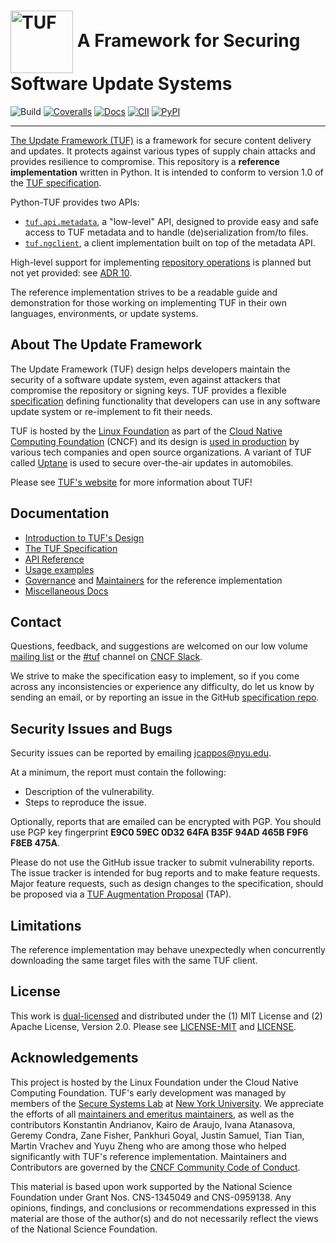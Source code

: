 # <img src="https://cdn.rawgit.com/theupdateframework/artwork/3a649fa6/tuf-logo.svg" height="100" valign="middle" alt="TUF"/> A Framework for Securing Software Update Systems

![Build](https://github.com/theupdateframework/python-tuf/actions/workflows/ci.yml/badge.svg)
[![Coveralls](https://coveralls.io/repos/theupdateframework/python-tuf/badge.svg?branch=develop)](https://coveralls.io/r/theupdateframework/python-tuf?branch=develop)
[![Docs](https://readthedocs.org/projects/theupdateframework/badge/)](https://theupdateframework.readthedocs.io/)
[![CII](https://bestpractices.coreinfrastructure.org/projects/1351/badge)](https://bestpractices.coreinfrastructure.org/projects/1351)
[![PyPI](https://img.shields.io/pypi/v/tuf)](https://pypi.org/project/tuf/)

----------------------------
[The Update Framework (TUF)](https://theupdateframework.io/) is a framework for
secure content delivery and updates. It protects against various types of
supply chain attacks and provides resilience to compromise. This repository is a
**reference implementation** written in Python. It is intended to conform to
version 1.0 of the [TUF
specification](https://theupdateframework.github.io/specification/latest/).

Python-TUF provides two APIs:
  * [`tuf.api.metadata`](https://theupdateframework.readthedocs.io/en/latest/api/tuf.api.html),
    a "low-level" API, designed to provide easy and safe access to TUF
    metadata and to handle (de)serialization from/to files.
  * [`tuf.ngclient`](https://theupdateframework.readthedocs.io/en/latest/api/tuf.ngclient.html),
    a client implementation built on top of the metadata API.

High-level support for implementing
[repository operations](https://theupdateframework.github.io/specification/latest/#repository-operations)
is planned but not yet provided: see [ADR 10](https://github.com/theupdateframework/python-tuf/blob/develop/docs/adr/0010-repository-library-design.md).

The reference implementation strives to be a readable guide and demonstration
for those working on implementing TUF in their own languages, environments, or
update systems.


About The Update Framework
--------------------------
The Update Framework (TUF) design helps developers maintain the security of a
software update system, even against attackers that compromise the repository
or signing keys.
TUF provides a flexible
[specification](https://github.com/theupdateframework/specification/blob/master/tuf-spec.md)
defining functionality that developers can use in any software update system or
re-implement to fit their needs.

TUF is hosted by the [Linux Foundation](https://www.linuxfoundation.org/) as
part of the [Cloud Native Computing Foundation](https://www.cncf.io/) (CNCF)
and its design is [used in production](https://theupdateframework.io/adoptions/)
by various tech companies and open source organizations. A variant of TUF
called [Uptane](https://uptane.github.io/) is used to secure over-the-air
updates in automobiles.

Please see [TUF's website](https://theupdateframework.com/) for more information about TUF!


Documentation
-------------
* [Introduction to TUF's Design](https://theupdateframework.io/overview/)
* [The TUF Specification](https://theupdateframework.github.io/specification/latest/)
* [API Reference](https://theupdateframework.readthedocs.io/)
* [Usage examples](https://github.com/theupdateframework/python-tuf/tree/develop/examples/)
* [Governance](https://github.com/theupdateframework/python-tuf/blob/develop/docs/GOVERNANCE.md)
and [Maintainers](https://github.com/theupdateframework/python-tuf/blob/develop/docs/MAINTAINERS.txt)
for the reference implementation
* [Miscellaneous Docs](https://github.com/theupdateframework/python-tuf/tree/develop/docs)


Contact
-------
Questions, feedback, and suggestions are welcomed on our low volume [mailing
list](https://groups.google.com/forum/?fromgroups#!forum/theupdateframework) or
the [#tuf](https://cloud-native.slack.com/archives/C8NMD3QJ3) channel on [CNCF
Slack](https://slack.cncf.io/).

We strive to make the specification easy to implement, so if you come across
any inconsistencies or experience any difficulty, do let us know by sending an
email, or by reporting an issue in the GitHub [specification
repo](https://github.com/theupdateframework/specification/issues).

Security Issues and Bugs
------------------------

Security issues can be reported by emailing jcappos@nyu.edu.

At a minimum, the report must contain the following:

* Description of the vulnerability.
* Steps to reproduce the issue.

Optionally, reports that are emailed can be encrypted with PGP.  You should use
PGP key fingerprint **E9C0 59EC 0D32 64FA B35F  94AD 465B F9F6 F8EB 475A**.

Please do not use the GitHub issue tracker to submit vulnerability reports.
The issue tracker is intended for bug reports and to make feature requests.
Major feature requests, such as design changes to the specification, should
be proposed via a
[TUF Augmentation Proposal](https://theupdateframework.github.io/specification/latest/#tuf-augmentation-proposal-tap-support)
(TAP).

Limitations
-----------

The reference implementation may behave unexpectedly when concurrently
downloading the same target files with the same TUF client.

License
-------

This work is [dual-licensed](https://en.wikipedia.org/wiki/Multi-licensing) and
distributed under the (1) MIT License and (2) Apache License, Version 2.0.
Please see [LICENSE-MIT](https://github.com/theupdateframework/python-tuf/blob/develop/LICENSE-MIT)
and [LICENSE](https://github.com/theupdateframework/python-tuf/blob/develop/LICENSE).


Acknowledgements
----------------

This project is hosted by the Linux Foundation under the Cloud Native Computing
Foundation.  TUF's early development was managed by members of the [Secure
Systems Lab](https://ssl.engineering.nyu.edu/) at [New York
University](https://engineering.nyu.edu/). We appreciate the efforts of all
[maintainers and emeritus
maintainers](https://github.com/theupdateframework/python-tuf/blob/develop/docs/MAINTAINERS.txt),
as well as the contributors Konstantin Andrianov, Kairo de Araujo, Ivana
Atanasova, Geremy Condra, Zane Fisher, Pankhuri Goyal, Justin Samuel, Tian
Tian, Martin Vrachev and Yuyu Zheng who are among those who helped
significantly with TUF's reference implementation. Maintainers and Contributors
are governed by the [CNCF Community Code of
Conduct](https://github.com/cncf/foundation/blob/master/code-of-conduct.md).

This material is based upon work supported by the National Science Foundation
under Grant Nos. CNS-1345049 and CNS-0959138. Any opinions, findings, and
conclusions or recommendations expressed in this material are those of the
author(s) and do not necessarily reflect the views of the National Science
Foundation.
